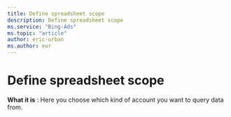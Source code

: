 ```yaml
---
title: Define spreadsheet scope
description: Define spreadsheet scope
ms.service: "Bing-Ads"
ms.topic: "article"
author: eric-urban
ms.author: eur
---
```


# Define spreadsheet scope

**What it is** : Here you choose which kind of account you want to query data from.


